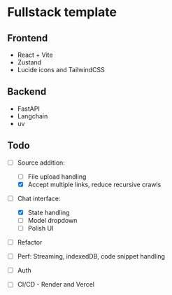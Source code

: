 # Fullstack template

## Frontend
- React + Vite 
- Zustand
- Lucide icons and TailwindCSS


## Backend
- FastAPI
- Langchain
- uv


## Todo

- [ ] Source addition:
    - [ ] File upload handling
    - [x] Accept multiple links, reduce recursive crawls  

- [ ] Chat interface:
    - [x] State handling
    - [ ] Model dropdown
    - [ ] Polish UI

- [ ] Refactor   

- [ ] Perf: Streaming, indexedDB, code snippet handling 

- [ ] Auth

- [ ] CI/CD - Render and Vercel